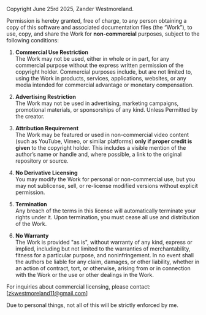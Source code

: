 Copyright June 25rd 2025, Zander Westmoreland.

Permission is hereby granted, free of charge, to any person obtaining a copy of this software and associated documentation files (the “Work”), to use, copy, and share the Work for **non-commercial** purposes, subject to the following conditions:

1. **Commercial Use Restriction**  
   The Work may not be used, either in whole or in part, for any commercial purpose without the express written permission of the copyright holder. Commercial purposes include, but are not limited to, using the Work in products, services, applications, websites, or any media intended for commercial advantage or monetary compensation.

2. **Advertising Restriction**  
   The Work may not be used in advertising, marketing campaigns, promotional materials, or sponsorships of any kind. Unless Permitted by the creator.

3. **Attribution Requirement**  
   The Work may be featured or used in non-commercial video content (such as YouTube, Vimeo, or similar platforms) **only if proper credit is given** to the copyright holder. This includes a visible mention of the author’s name or handle and, where possible, a link to the original repository or source.

4. **No Derivative Licensing**  
   You may modify the Work for personal or non-commercial use, but you may not sublicense, sell, or re-license modified versions without explicit permission.

5. **Termination**  
   Any breach of the terms in this license will automatically terminate your rights under it. Upon termination, you must cease all use and distribution of the Work.

6. **No Warranty**  
   The Work is provided "as is", without warranty of any kind, express or implied, including but not limited to the warranties of merchantability, fitness for a particular purpose, and noninfringement. In no event shall the authors be liable for any claim, damages, or other liability, whether in an action of contract, tort, or otherwise, arising from or in connection with the Work or the use or other dealings in the Work.

For inquiries about commercial licensing, please contact: [zkwestmoreland11@gmail.com]

Due to personal things, not all of this will be strictly enforced by me.
